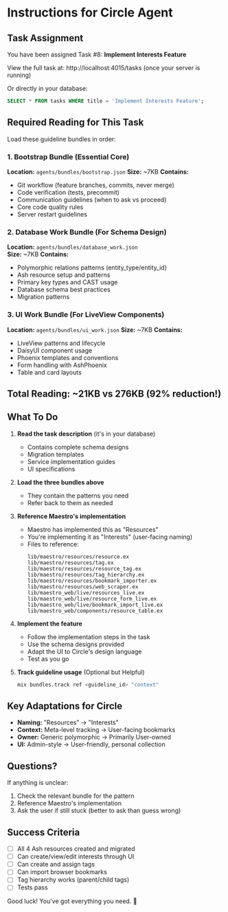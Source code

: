 # Instructions for Circle Agent

## Task Assignment

You have been assigned Task #8: **Implement Interests Feature**

View the full task at: http://localhost:4015/tasks (once your server is running)

Or directly in your database:
```sql
SELECT * FROM tasks WHERE title = 'Implement Interests Feature';
```

## Required Reading for This Task

Load these guideline bundles in order:

### 1. Bootstrap Bundle (Essential Core)
**Location:** `agents/bundles/bootstrap.json`
**Size:** ~7KB
**Contains:**
- Git workflow (feature branches, commits, never merge)
- Code verification (tests, precommit)
- Communication guidelines (when to ask vs proceed)
- Core code quality rules
- Server restart guidelines

### 2. Database Work Bundle (For Schema Design)
**Location:** `agents/bundles/database_work.json`  
**Size:** ~7KB
**Contains:**
- Polymorphic relations patterns (entity_type/entity_id)
- Ash resource setup and patterns
- Primary key types and CAST usage
- Database schema best practices
- Migration patterns

### 3. UI Work Bundle (For LiveView Components)
**Location:** `agents/bundles/ui_work.json`
**Size:** ~7KB
**Contains:**
- LiveView patterns and lifecycle
- DaisyUI component usage
- Phoenix templates and conventions
- Form handling with AshPhoenix
- Table and card layouts

## Total Reading: ~21KB vs 276KB (92% reduction!)

## What To Do

1. **Read the task description** (it's in your database)
   - Contains complete schema designs
   - Migration templates
   - Service implementation guides
   - UI specifications

2. **Load the three bundles above**
   - They contain the patterns you need
   - Refer back to them as needed

3. **Reference Maestro's implementation**
   - Maestro has implemented this as "Resources"
   - You're implementing it as "Interests" (user-facing naming)
   - Files to reference:
     ```
     lib/maestro/resources/resource.ex
     lib/maestro/resources/tag.ex
     lib/maestro/resources/resource_tag.ex
     lib/maestro/resources/tag_hierarchy.ex
     lib/maestro/resources/bookmark_importer.ex
     lib/maestro/resources/web_scraper.ex
     lib/maestro_web/live/resources_live.ex
     lib/maestro_web/live/resource_form_live.ex
     lib/maestro_web/live/bookmark_import_live.ex
     lib/maestro_web/components/resource_table.ex
     ```

4. **Implement the feature**
   - Follow the implementation steps in the task
   - Use the schema designs provided
   - Adapt the UI to Circle's design language
   - Test as you go

5. **Track guideline usage** (Optional but Helpful)
   ```bash
   mix bundles.track ref <guideline_id> "context"
   ```

## Key Adaptations for Circle

- **Naming:** "Resources" → "Interests"
- **Context:** Meta-level tracking → User-facing bookmarks
- **Owner:** Generic polymorphic → Primarily User-owned
- **UI:** Admin-style → User-friendly, personal collection

## Questions?

If anything is unclear:
1. Check the relevant bundle for the pattern
2. Reference Maestro's implementation
3. Ask the user if still stuck (better to ask than guess wrong)

## Success Criteria

- [ ] All 4 Ash resources created and migrated
- [ ] Can create/view/edit interests through UI
- [ ] Can create and assign tags
- [ ] Can import browser bookmarks
- [ ] Tag hierarchy works (parent/child tags)
- [ ] Tests pass

Good luck! You've got everything you need. 🚀
